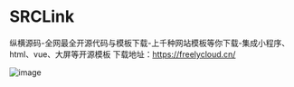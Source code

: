 # SRCLink
纵横源码-全网最全开源代码与模板下载-上千种网站模板等你下载-集成小程序、html、vue、大屏等开源模板
下载地址：https://freelycloud.cn/

![image](https://github.com/DongLiang0236/SRCLink/assets/48319136/424defb0-b422-4000-8f65-11671094534a)
